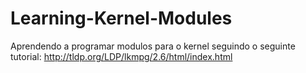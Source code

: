 # Learning-Kernel-Modules

Aprendendo a programar modulos para o kernel seguindo o seguinte tutorial:
http://tldp.org/LDP/lkmpg/2.6/html/index.html
